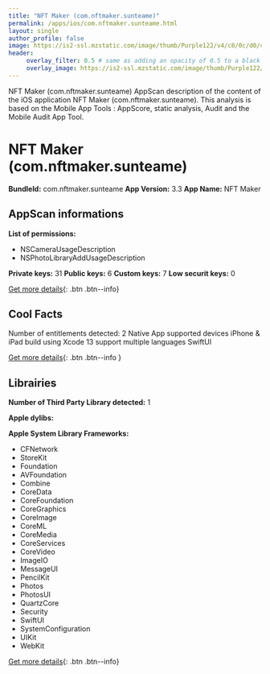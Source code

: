 ```yaml
---
title: "NFT Maker (com.nftmaker.sunteame)"
permalink: /apps/ios/com.nftmaker.sunteame.html
layout: single
author_profile: false
image: https://is2-ssl.mzstatic.com/image/thumb/Purple122/v4/c8/0c/d0/c80cd07a-2108-bbad-6b0b-220587c88984/AppIcon-0-1x_U007emarketing-0-10-0-sRGB-85-220.png/512x512bb.jpg
header: 
     overlay_filter: 0.5 # same as adding an opacity of 0.5 to a black background
     overlay_image: https://is2-ssl.mzstatic.com/image/thumb/Purple122/v4/c8/0c/d0/c80cd07a-2108-bbad-6b0b-220587c88984/AppIcon-0-1x_U007emarketing-0-10-0-sRGB-85-220.png/512x512bb.jpg
---
```

NFT Maker (com.nftmaker.sunteame) AppScan description of the content of the iOS application NFT Maker (com.nftmaker.sunteame). This analysis is based on the Mobile App Tools : AppScore, static analysis, Audit and the Mobile Audit App Tool.

# NFT Maker (com.nftmaker.sunteame)

**BundleId:** com.nftmaker.sunteame
**App Version:** 3.3
**App Name:** NFT Maker


## AppScan informations 

**List of permissions:** 
- NSCameraUsageDescription
- NSPhotoLibraryAddUsageDescription
  
  
**Private keys:** 31
**Public keys:** 6
**Custom keys:** 7
**Low securit keys:** 0
  
[Get more details](/pricing.html){: .btn .btn--info}

## Cool Facts

Number of entitlements detected: 2
Native App
supported devices iPhone & iPad
build using Xcode 13
support multiple languages
SwiftUI
  
[Get more details](/pricing.html){: .btn .btn--info }

## Librairies 
**Number of Third Party Library detected:** 1


**Apple dylibs:**


**Apple System Library Frameworks:**
- CFNetwork
- StoreKit
- Foundation
- AVFoundation
- Combine
- CoreData
- CoreFoundation
- CoreGraphics
- CoreImage
- CoreML
- CoreMedia
- CoreServices
- CoreVideo
- ImageIO
- MessageUI
- PencilKit
- Photos
- PhotosUI
- QuartzCore
- Security
- SwiftUI
- SystemConfiguration
- UIKit
- WebKit


  
[Get more details](/pricing.html){: .btn .btn--info}

